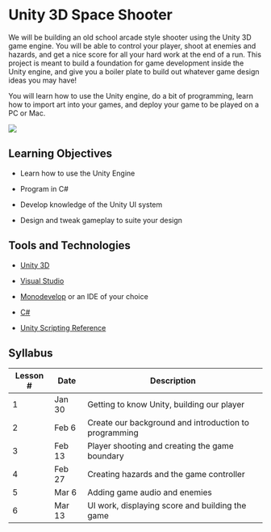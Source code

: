 # Unity 3D Space Shooter
We will be building an old school arcade style shooter using the Unity 3D game engine. You will be able to control your player, shoot at enemies and hazards, and get a nice score for all your hard work at the end of a run. This project is meant to build a foundation for game development inside the Unity engine, and give you a boiler plate to build out whatever game design ideas you may have!

You will learn how to use the Unity engine, do a bit of programming, learn how to import art into your games, and deploy your game to be played on a PC or Mac.

![](https://media.giphy.com/media/fe6HTJOtV0M1NqpP8Z/giphy.gif)

## Learning Objectives

- Learn how to use the Unity Engine

- Program in C#

- Develop knowledge of the Unity UI system

- Design and tweak gameplay to suite your design

## Tools and Technologies

- [Unity 3D](https://unity3d.com/)

- [Visual Studio](https://visualstudio.microsoft.com/)

- [Monodevelop](https://www.monodevelop.com/) or an IDE of your choice

- [C#](https://docs.microsoft.com/en-us/dotnet/csharp/)

- [Unity Scripting Reference](https://docs.unity3d.com/ScriptReference/)

## Syllabus
Lesson # | Date | Description
--|--|--
1 | Jan 30 | Getting to know Unity, building our player
2 | Feb 6 | Create our background and introduction to programming
3 | Feb 13 | Player shooting and creating the game boundary
4 | Feb 27 | Creating hazards and the game controller
5 | Mar 6| Adding game audio and enemies
6 | Mar 13| UI work, displaying score and building the game
